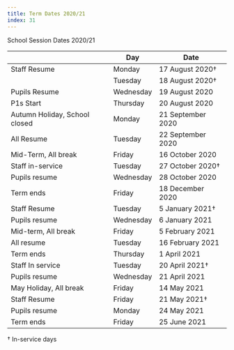 ```yaml
---
title: Term Dates 2020/21
index: 31
---
```


School Session Dates 2020/21

|              | Day     | Date            |
| -----        | ------- | --------------- |
| Staff Resume | Monday  | 17 August 2020† |
|              | Tuesday | 18 August 2020† |
| Pupils Resume | Wednesday | 19 August 2020 |
| P1s Start|Thursday|20 August 2020
|Autumn Holiday, School closed|Monday|21 September 2020
|All Resume|Tuesday|22 September 2020
|Mid-Term, All break|Friday|16 October 2020
|Staff in-service|Tuesday|27 October 2020†
|Pupils resume|Wednesday|28 October 2020
|Term ends|Friday|18 December 2020
|Staff Resume|Tuesday|5 January 2021†
|Pupils resume|Wednesday|6 January 2021
|Mid-term, All break|Friday|5 February 2021
|All resume|Tuesday|16 February 2021
|Term ends|Thursday|1 April 2021
|Staff In service|Tuesday|20 April 2021†
|Pupils resume|Wednesday|21 April 2021
|May Holiday, All break|Friday|14 May 2021
|Staff Resume|Friday|21 May 2021†
|Pupils resume|Monday|24 May 2021
|Term ends|Friday|25 June 2021

† In-service days
